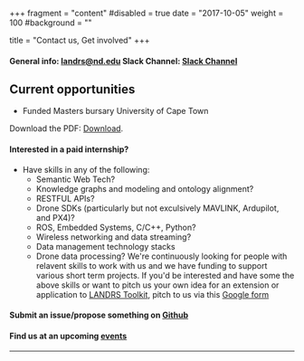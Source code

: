 +++
fragment = "content"
#disabled = true
date = "2017-10-05"
weight = 100
#background = ""

title = "Contact us, Get involved"
+++

#### General info: landrs@nd.edu Slack Channel: [Slack Channel](https://join.slack.com/t/landrsworkspace/shared_invite/enQtOTc2MzUwNTU0MzU3LThiZWZkOWQxODZkOWM2ZDQzZWYyMjI0NDVhMDJmMzc1MmZlYTRjOTBiYTlkMjZmYjI4MGUwMmQ5ZGQxMGEyYTI)

## Current opportunities

- Funded Masters bursary University of Cape Town
  <!-- --------------------------------------------------- -->
  <object data="FundedMscDroneDesign.pdf"  type="application/pdf" width="90%" height=300px></object>

<p>Download the PDF: <a href="FundedMscDroneDesign.pdf" download >Download</a>.</p>

#### Interested in a paid internship?

- Have skills in any of the following:
  - Semantic Web Tech?
  - Knowledge graphs and modeling and ontology alignment?
  - RESTFUL APIs?
  - Drone SDKs (particularly but not exculsively MAVLINK, Ardupilot, and PX4)?
  - ROS, Embedded Systems, C/C++, Python?
  - Wireless networking and data streaming?
  - Data management technology stacks
  - Drone data processing?
    We're continuously looking for people with relavent skills to work with us and we have funding to support various short term projects. If you'd be interested and have some the above skills or want to pitch us your own idea for an extension or application to [LANDRS Toolkit](https://github.com/landrs-toolkit), pitch to us via this [Google form](https://docs.google.com/forms/d/e/1FAIpQLSfpX7N3nCCHbUm6KUD0sQeleJ-0WHAYT0P_Y0h5wgY1-i0mkg/viewform?usp=sf_link)

#### Submit an issue/propose something on [Github](https://github.com/landrs-toolkit)

#### Find us at an upcoming [events](/events)

---

